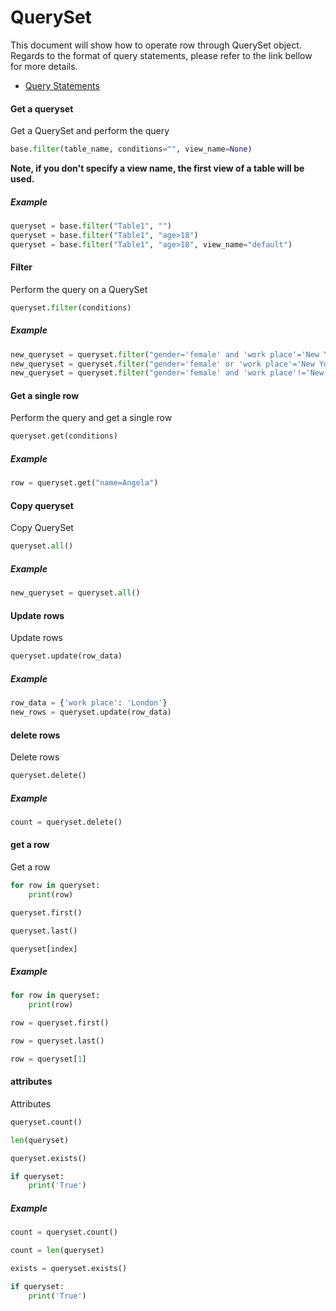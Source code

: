 # QuerySet

This document will show how to operate row through QuerySet object. Regards to the format of query statements, please refer to the link bellow for more details. 

* [Query Statements](query-sentences.md)

#### Get a queryset

Get a QuerySet and perform the query

```python
base.filter(table_name, conditions="", view_name=None)
```

**Note, if you don't specify a view name, the first view of a table will be used.**

##### Example

```python
queryset = base.filter("Table1", "")
queryset = base.filter("Table1", "age>18")
queryset = base.filter("Table1", "age>18", view_name="default")
```

#### Filter

Perform the query on a QuerySet

```python
queryset.filter(conditions)
```

##### Example

```python
new_queryset = queryset.filter("gender='female' and 'work place'='New York' and age<=65")
new_queryset = queryset.filter("gender='female' or 'work place'='New York'")
new_queryset = queryset.filter("gender='female' and 'work place'!='New York'")
```

#### Get a single row

Perform the query and get a single row

```python
queryset.get(conditions)
```

##### Example

```python
row = queryset.get("name=Angela")
```

#### Copy queryset

Copy QuerySet

```python
queryset.all()
```

##### Example

```python
new_queryset = queryset.all()
```

#### Update rows

Update rows

```python
queryset.update(row_data)
```

##### Example

```python
row_data = {'work place': 'London'}
new_rows = queryset.update(row_data)
```

#### delete rows

Delete rows

```python
queryset.delete()
```

##### Example

```python
count = queryset.delete()
```

#### get a row

Get a row

```python
for row in queryset:
    print(row)

queryset.first()

queryset.last()

queryset[index]
```

##### Example

```python
for row in queryset:
    print(row)

row = queryset.first()

row = queryset.last()

row = queryset[1]
```

#### attributes

Attributes

```python
queryset.count()

len(queryset)

queryset.exists()

if queryset:
    print('True')
```

##### Example

```python
count = queryset.count()

count = len(queryset)

exists = queryset.exists()

if queryset:
    print('True')
```

